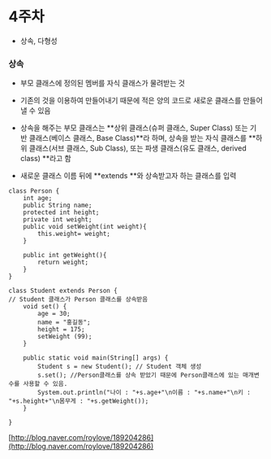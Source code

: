 # 4주차

* 상속, 다형성

### 상속

* 부모 클래스에 정의된 멤버를 자식 클래스가 물려받는 것
* 기존의 것을 이용하여 만들어내기 때문에 적은 양의 코드로 새로운 클래스를 만들어 낼 수 있음
* 상속을 해주는 부모 클래스는 **상위 클래스\(슈퍼 클래스, Super Class\) 또는 기반 클래스\(베이스 클래스, Base Class\)**라 하며, 상속을 받는 자식 클래스를 **하위 클래스\(서브 클래스, Sub Class\), 또는 파생 클래스\(유도 클래스, derived class\) **라고 함 

* 새로운 클래스 이름 뒤에 **extends **와 상속받고자 하는 클래스를 입력

```
class Person {
	int age;
	public String name;
	protected int height;
	private int weight;
	public void setWeight(int weight){
		this.weight= weight;
	}
	
	public int getWeight(){
		return weight;
	}
}

class Student extends Person {
// Student 클래스가 Person 클래스를 상속받음
	void set() {
		age = 30;
		name = "홍길동";
		height = 175;
		setWeight (99);
	}
	
	public static void main(String[] args) {
		Student s = new Student(); // Student 객체 생성 
		s.set(); //Person클래스를 상속 받았기 때문에 Person클래스에 있는 매개변수를 사용할 수 있음.
		System.out.println("나이 : "+s.age+"\n이름 : "+s.name+"\n키 : "+s.height+"\n몸무게 : "+s.getWeight());
	}

}
```

[http://blog.naver.com/roylove/189204286](http://blog.naver.com/roylove/189204286)

